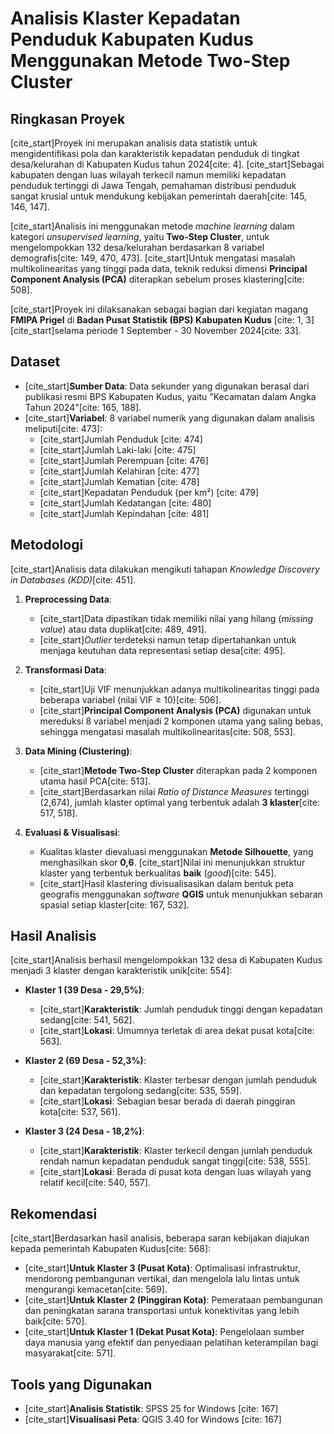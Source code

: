 # Analisis Klaster Kepadatan Penduduk Kabupaten Kudus Menggunakan Metode Two-Step Cluster

## Ringkasan Proyek

[cite_start]Proyek ini merupakan analisis data statistik untuk mengidentifikasi pola dan karakteristik kepadatan penduduk di tingkat desa/kelurahan di Kabupaten Kudus tahun 2024[cite: 4]. [cite_start]Sebagai kabupaten dengan luas wilayah terkecil namun memiliki kepadatan penduduk tertinggi di Jawa Tengah, pemahaman distribusi penduduk sangat krusial untuk mendukung kebijakan pemerintah daerah[cite: 145, 146, 147].

[cite_start]Analisis ini menggunakan metode *machine learning* dalam kategori *unsupervised learning*, yaitu **Two-Step Cluster**, untuk mengelompokkan 132 desa/kelurahan berdasarkan 8 variabel demografis[cite: 149, 470, 473]. [cite_start]Untuk mengatasi masalah multikolinearitas yang tinggi pada data, teknik reduksi dimensi **Principal Component Analysis (PCA)** diterapkan sebelum proses klastering[cite: 508].

[cite_start]Proyek ini dilaksanakan sebagai bagian dari kegiatan magang **FMIPA Prigel** di **Badan Pusat Statistik (BPS) Kabupaten Kudus** [cite: 1, 3] [cite_start]selama periode 1 September - 30 November 2024[cite: 33].

## Dataset

* [cite_start]**Sumber Data**: Data sekunder yang digunakan berasal dari publikasi resmi BPS Kabupaten Kudus, yaitu "Kecamatan dalam Angka Tahun 2024"[cite: 165, 188].
* [cite_start]**Variabel**: 8 variabel numerik yang digunakan dalam analisis meliputi[cite: 473]:
    * [cite_start]Jumlah Penduduk [cite: 474]
    * [cite_start]Jumlah Laki-laki [cite: 475]
    * [cite_start]Jumlah Perempuan [cite: 476]
    * [cite_start]Jumlah Kelahiran [cite: 477]
    * [cite_start]Jumlah Kematian [cite: 478]
    * [cite_start]Kepadatan Penduduk (per km²) [cite: 479]
    * [cite_start]Jumlah Kedatangan [cite: 480]
    * [cite_start]Jumlah Kepindahan [cite: 481]

## Metodologi

[cite_start]Analisis data dilakukan mengikuti tahapan *Knowledge Discovery in Databases (KDD)*[cite: 451].

1.  **Preprocessing Data**:
    * [cite_start]Data dipastikan tidak memiliki nilai yang hilang (*missing value*) atau data duplikat[cite: 489, 491].
    * [cite_start]*Outlier* terdeteksi namun tetap dipertahankan untuk menjaga keutuhan data representasi setiap desa[cite: 495].

2.  **Transformasi Data**:
    * [cite_start]Uji VIF menunjukkan adanya multikolinearitas tinggi pada beberapa variabel (nilai VIF ≥ 10)[cite: 506].
    * [cite_start]**Principal Component Analysis (PCA)** digunakan untuk mereduksi 8 variabel menjadi 2 komponen utama yang saling bebas, sehingga mengatasi masalah multikolinearitas[cite: 508, 553].

3.  **Data Mining (Clustering)**:
    * [cite_start]**Metode Two-Step Cluster** diterapkan pada 2 komponen utama hasil PCA[cite: 513].
    * [cite_start]Berdasarkan nilai *Ratio of Distance Measures* tertinggi (2,674), jumlah klaster optimal yang terbentuk adalah **3 klaster**[cite: 517, 518].

4.  **Evaluasi & Visualisasi**:
    * Kualitas klaster dievaluasi menggunakan **Metode Silhouette**, yang menghasilkan skor **0,6**. [cite_start]Nilai ini menunjukkan struktur klaster yang terbentuk berkualitas **baik** (*good*)[cite: 545].
    * [cite_start]Hasil klastering divisualisasikan dalam bentuk peta geografis menggunakan *software* **QGIS** untuk menunjukkan sebaran spasial setiap klaster[cite: 167, 532].

## Hasil Analisis

[cite_start]Analisis berhasil mengelompokkan 132 desa di Kabupaten Kudus menjadi 3 klaster dengan karakteristik unik[cite: 554]:

* **Klaster 1 (39 Desa - 29,5%)**:
    * [cite_start]**Karakteristik**: Jumlah penduduk tinggi dengan kepadatan sedang[cite: 541, 562].
    * [cite_start]**Lokasi**: Umumnya terletak di area dekat pusat kota[cite: 563].

* **Klaster 2 (69 Desa - 52,3%)**:
    * [cite_start]**Karakteristik**: Klaster terbesar dengan jumlah penduduk dan kepadatan tergolong sedang[cite: 535, 559].
    * [cite_start]**Lokasi**: Sebagian besar berada di daerah pinggiran kota[cite: 537, 561].

* **Klaster 3 (24 Desa - 18,2%)**:
    * [cite_start]**Karakteristik**: Klaster terkecil dengan jumlah penduduk rendah namun kepadatan penduduk sangat tinggi[cite: 538, 555].
    * [cite_start]**Lokasi**: Berada di pusat kota dengan luas wilayah yang relatif kecil[cite: 540, 557].

## Rekomendasi

[cite_start]Berdasarkan hasil analisis, beberapa saran kebijakan diajukan kepada pemerintah Kabupaten Kudus[cite: 568]:
* [cite_start]**Untuk Klaster 3 (Pusat Kota)**: Optimalisasi infrastruktur, mendorong pembangunan vertikal, dan mengelola lalu lintas untuk mengurangi kemacetan[cite: 569].
* [cite_start]**Untuk Klaster 2 (Pinggiran Kota)**: Pemerataan pembangunan dan peningkatan sarana transportasi untuk konektivitas yang lebih baik[cite: 570].
* [cite_start]**Untuk Klaster 1 (Dekat Pusat Kota)**: Pengelolaan sumber daya manusia yang efektif dan penyediaan pelatihan keterampilan bagi masyarakat[cite: 571].

## Tools yang Digunakan

* [cite_start]**Analisis Statistik**: SPSS 25 for Windows [cite: 167]
* [cite_start]**Visualisasi Peta**: QGIS 3.40 for Windows [cite: 167]
